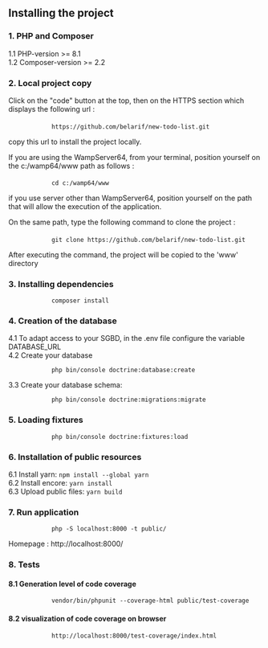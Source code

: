 ## Installing the project
### 1.  PHP and Composer
1.1 PHP-version >= 8.1  
1.2 Composer-version >= 2.2

### 2.  Local project copy
Click on the "code" button at the top, then on the HTTPS section which displays the following url :
####
                https://github.com/belarif/new-todo-list.git 

copy this url to install the project locally.

If you are using the WampServer64, from your terminal, position yourself on the c:/wamp64/www path as follows :
####
                cd c:/wamp64/www
if you use server other than WampServer64, position yourself on the path that will allow the execution of the application.

On the same path, type the following command to clone the project :
####
                git clone https://github.com/belarif/new-todo-list.git

After executing the command, the project will be copied to the 'www' directory

### 3.  Installing dependencies
                composer install

### 4.  Creation of the database
4.1 To adapt access to your SGBD, in the .env file configure the variable DATABASE_URL  
4.2 Create your database

                php bin/console doctrine:database:create
3.3 Create your database schema:

                php bin/console doctrine:migrations:migrate
### 5.  Loading fixtures
                php bin/console doctrine:fixtures:load

### 6.  Installation of public resources
6.1 Install yarn: `npm install --global yarn`   
6.2 Install encore: `yarn install`  
6.3 Upload public files: `yarn build`

### 7.  Run application
                php -S localhost:8000 -t public/
Homepage : http://localhost:8000/

### 8.  Tests
#### 8.1    Generation level of code coverage
                vendor/bin/phpunit --coverage-html public/test-coverage
#### 8.2    visualization of code coverage on browser
                http://localhost:8000/test-coverage/index.html

